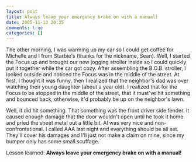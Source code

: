 ```yaml
---
layout: post
title: Always leave your emergency brake on with a manual!
date: 2005-11-13 20:35
comments: true
categories: []
---
```

The other morning, I was warming up my car so I could get coffee for Michelle and I from Starbie's (thanks for the nickname, Sean). Well, I started the Focus up and brought our new jogging stroller inside so I could quickly put it together while the car got cozy. After assembling the B.O.B. stroller, I looked outside and noticed the Focus was in the middle of the street. At first, I thought it was funny, then I realized that the neighbor's dad was over watching their young daughter (about a year old). I realized that for the Focus to be stopped in the middle of the street, that it must've hit something and bounced back, otherwise, it'd probably be up on the neighbor's lawn.

Well, it did hit something. That something was the front driver side fender. It caused enough damage that the door wouldn't open until he took it home and pried the sheet metal out a little bit. Al was very nice and non-confrontational. I called AAA last night and everything should be all set. They'll cover his damages and I'll just not make a claim on mine, since my bumper only has some small scuffage.

Lesson learned: <strong>Always leave your emergency brake on with a manual!</strong>
